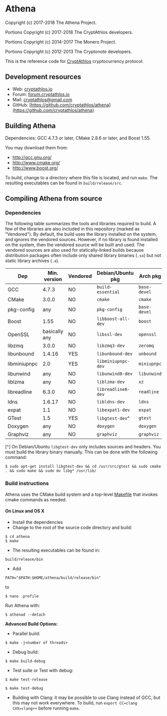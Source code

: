 # Athena

Copyright (c) 2017-2018 The Athena Project.

Portions Copyright (c) 2017-2018 The CryptAthlos developers.

Portions Copyright (c) 2014-2017 The Monero Project.

Portions Copyright (c) 2012-2013 The Cryptonote developers.

This is the reference code for [CryptAthlos](https://cryptathlos.io) cryptocurrency protocol.

## Development resources

- Web: [cryptathlos.io](https://cryptathlos.io)
- Forum: [forum.cryptathlos.io](https://forum.cryptathlos.io)
- Mail: [cryptathlos@gmail.com](mailto:cryptathlos@gmail.com)
- GitHub: [https://github.com/cryptathlos/athena](https://github.com/cryptathlos/athena)

## Building Athena

Dependencies: GCC 4.7.3 or later, CMake 2.8.6 or later, and Boost 1.55.

You may download them from:

* http://gcc.gnu.org/
* http://www.cmake.org/
* http://www.boost.org/

To build, change to a directory where this file is located, and run `make`. The resulting executables can be found in `build/release/src`.

## Compiling Athena from source

### Dependencies

The following table summarizes the tools and libraries required to build. A
few of the libraries are also included in this repository (marked as
"Vendored"). By default, the build uses the library installed on the system,
and ignores the vendored sources. However, if no library is found installed on
the system, then the vendored source will be built and used. The vendored
sources are also used for statically-linked builds because distribution
packages often include only shared library binaries (`.so`) but not static
library archives (`.a`).

| Dep            | Min. version  | Vendored | Debian/Ubuntu pkg  | Arch pkg       | Optional | Purpose        |
| -------------- | ------------- | ---------| ------------------ | -------------- | -------- | -------------- |
| GCC            | 4.7.3         | NO       | `build-essential`  | `base-devel`   | NO       |                |
| CMake          | 3.0.0         | NO       | `cmake`            | `cmake`        | NO       |                |
| pkg-config     | any           | NO       | `pkg-config`       | `base-devel`   | NO       |                |
| Boost          | 1.55          | NO       | `libboost-all-dev` | `boost`        | NO       | C++ libraries  |
| OpenSSL        | basically any | NO       | `libssl-dev`       | `openssl`      | NO       | sha256 sum     |
| libzmq         | 3.0.0         | NO       | `libzmq3-dev`      | `zeromq`       | NO       | ZeroMQ library |
| libunbound     | 1.4.16        | YES      | `libunbound-dev`   | `unbound`      | NO       | DNS resolver   |
| libminiupnpc   | 2.0           | YES      | `libminiupnpc-dev` | `miniupnpc`    | YES      | NAT punching   |
| libunwind      | any           | NO       | `libunwind8-dev`   | `libunwind`    | YES      | Stack traces   |
| liblzma        | any           | NO       | `liblzma-dev`      | `xz`           | YES      | For libunwind  |
| libreadline    | 6.3.0         | NO       | `libreadline6-dev` | `readline`     | YES      | Input editing  |
| ldns           | 1.6.17        | NO       | `libldns-dev`      | `ldns`         | YES      | SSL toolkit    |
| expat          | 1.1           | NO       | `libexpat1-dev`    | `expat`        | YES      | XML parsing    |
| GTest          | 1.5           | YES      | `libgtest-dev`^    | `gtest`        | YES      | Test suite     |
| Doxygen        | any           | NO       | `doxygen`          | `doxygen`      | YES      | Documentation  |
| Graphviz       | any           | NO       | `graphviz`         | `graphviz`     | YES      | Documentation  |

[^] On Debian/Ubuntu `libgtest-dev` only includes sources and headers. You must
build the library binary manually. This can be done with the following command:

```
$ sudo apt-get install libgtest-dev && cd /usr/src/gtest && sudo cmake . && sudo make && sudo mv libg* /usr/lib/
```

### Build instructions

Athena uses the CMake build system and a top-level [Makefile](Makefile) that
invokes cmake commands as needed.

#### On Linux and OS X

* Install the dependencies
* Change to the root of the source code directory and build:

```
$ cd athena
$ make
```
* The resulting executables can be found in:
```
build/release/bin
```

* Add
```
PATH="$PATH:$HOME/athena/build/release/bin"
```
to
```
$ nano .profile
```

Run Athena with:
```
$ athenad --detach
```
**Advanced Build Options:**

* Parallel build:
```
$ make -j<number of threads>
```

* Debug build:
```
$ make build-debug
```

* Test suite or Test with debug:
```
$ make test-release
```

```
$ make test-debug
```

* Building with Clang: it may be possible to use Clang instead of GCC, but this may not work everywhere. To build, run `export CC=clang CXX=clang++` before running `make`.